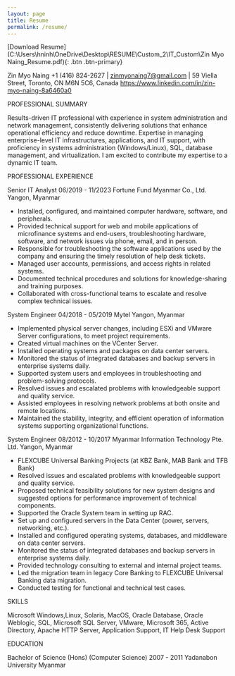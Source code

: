 ```yaml
---
layout: page
title: Resume
permalink: /resume/
---
```


[Download Resume](C:\Users\hninh\OneDrive\Desktop\RESUME\Custom_2\IT_Custom\Zin Myo Naing_Resume.pdf){: .btn .btn-primary}

Zin Myo Naing
+1 (416) 824-2627 | zinmyonaing7@gmail.com | 59 Viella Street, Toronto, ON M6N 5C6, Canada
https://www.linkedin.com/in/zin-myo-naing-8a6460a0

PROFESSIONAL SUMMARY

Results-driven IT professional with experience in system administration and network management, consistently delivering solutions that enhance operational efficiency and reduce downtime. Expertise in managing enterprise-level IT infrastructures, applications, and IT support, with proficiency in systems administration (Windows/Linux), SQL, database management, and virtualization. I am excited to contribute my expertise to a dynamic IT team.


PROFESSIONAL EXPERIENCE

Senior IT Analyst								              06/2019 - 11/2023 
Fortune Fund Myanmar Co., Ltd.							              Yangon, Myanmar

- Installed, configured, and maintained computer hardware, software, and peripherals.
- Provided technical support for web and mobile applications of microfinance systems and end-users, troubleshooting hardware, software, and network issues via phone, email, and in person.
- Responsible for troubleshooting the software applications used by the company and ensuring the timely resolution of help desk tickets.
- Managed user accounts, permissions, and access rights in related systems.
- Documented technical procedures and solutions for knowledge-sharing and training purposes.
- Collaborated with cross-functional teams to escalate and resolve complex technical issues.
 
 
System Engineer									               04/2018 - 05/2019
Mytel										               Yangon, Myanmar

- Implemented physical server changes, including ESXi and VMware Server configurations, to meet project requirements.
- Created virtual machines on the VCenter Server.
- Installed operating systems and packages on data center servers.
- Monitored the status of integrated databases and backup servers in enterprise systems daily.
- Supported system users and employees in troubleshooting and problem-solving protocols.
- Resolved issues and escalated problems with knowledgeable support and quality service.
- Assisted employees in resolving network problems at both onsite and remote locations.
- Maintained the stability, integrity, and efficient operation of information systems supporting organizational functions.

	
System Engineer									                08/2012 - 10/2017
Myanmar Information Technology Pte. Ltd.					                Yangon, Myanmar

- FLEXCUBE Universal Banking Projects (at KBZ Bank, MAB Bank and TFB Bank)
- Resolved issues and escalated problems with knowledgeable support and quality service.
- Proposed technical feasibility solutions for new system designs and suggested options for performance improvement of technical components.
- Supported the Oracle System team in setting up RAC.
- Set up and configured servers in the Data Center (power, servers, networking, etc.).
- Installed and configured operating systems, databases, and middleware on data center servers.
- Monitored the status of integrated databases and backup servers in enterprise systems daily.
- Provided technology consulting to external and internal project teams.
- Led the migration team in legacy Core Banking to FLEXCUBE Universal Banking data migration.
- Conducted testing for functional and technical test cases.


SKILLS

Microsoft Windows,Linux, Solaris, MacOS, Oracle Database, Oracle Weblogic, SQL, Microsoft SQL Server, VMware, Microsoft 365, Active Directory, Apache HTTP Server, Application Support, IT Help Desk Support


EDUCATION

Bachelor of Science (Hons) (Computer Science) 				                        2007 - 2011 
Yadanabon University								                Myanmar

